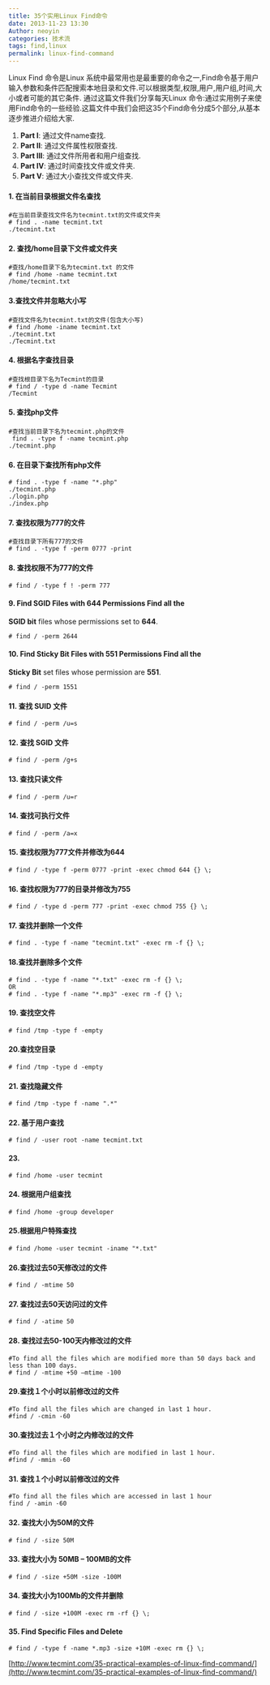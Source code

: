 ```yaml
---
title: 35个实用Linux Find命令
date: 2013-11-23 13:30
Author: neoyin
categories: 技术流
tags: find,linux
permalink: linux-find-command
---
```


Linux Find 命令是Linux
系统中最常用也是最重要的命令之一,Find命令基于用户输入参数和条件匹配搜索本地目录和文件.可以根据类型,权限,用户,用户组,时间,大小或者可能的其它条件.
通过这篇文件我们分享每天Linux
命令:通过实用例子来使用Find命令的一些经验.这篇文件中我们会把这35个Find命令分成5个部分,从基本逐步推进介绍给大家.  
1. **Part I**: 通过文件name查找.  
2. **Part II**: 通过文件属性权限查找.  
3. **Part III**: 通过文件所用者和用户组查找.  
4. **Part IV**: 通过时间查找文件或文件夹.  
5. **Part V**: 通过大小查找文件或文件夹.

#### <!--more-->

#### 1. 在当前目录根据文件名查找

    #在当前目录查找文件名为tecmint.txt的文件或文件夹
    # find . -name tecmint.txt
    ./tecmint.txt

#### 2. 查找/home目录下文件或文件夹

    #查找/home目录下名为tecmint.txt 的文件
    # find /home -name tecmint.txt
    /home/tecmint.txt

#### 3.查找文件并忽略大小写

    #查找文件名为tecmint.txt的文件(包含大小写)
    # find /home -iname tecmint.txt
    ./tecmint.txt
    ./Tecmint.txt

#### 4. 根据名字查找目录

    #查找根目录下名为Tecmint的目录
    # find / -type d -name Tecmint
    /Tecmint

#### 5. 查找php文件

    #查找当前目录下名为tecmint.php的文件
     find . -type f -name tecmint.php
    ./tecmint.php

#### 6. 在目录下查找所有php文件

    # find . -type f -name "*.php"
    ./tecmint.php
    ./login.php
    ./index.php

#### 7. 查找权限为777的文件

    #查找目录下所有777的文件
    # find . -type f -perm 0777 -print

#### 8. 查找权限不为777的文件

    # find / -type f ! -perm 777

#### 9. Find SGID Files with 644 Permissions Find all the

**SGID bit** files whose permissions set to **644**.

    # find / -perm 2644

#### 10. Find Sticky Bit Files with 551 Permissions Find all the

**Sticky Bit** set files whose permission are **551**.

    # find / -perm 1551

#### 11. 查找 SUID 文件

    # find / -perm /u=s

#### 12. 查找 SGID 文件

    # find / -perm /g+s

#### 13. 查找只读文件

    # find / -perm /u=r

#### 14. 查找可执行文件

    # find / -perm /a=x

#### 15. 查找权限为777文件并修改为644

    # find / -type f -perm 0777 -print -exec chmod 644 {} \;

#### 16. 查找权限为777的目录并修改为755

    # find / -type d -perm 777 -print -exec chmod 755 {} \;

#### 17. 查找并删除一个文件

    # find . -type f -name "tecmint.txt" -exec rm -f {} \;

#### 18.查找并删除多个文件

    # find . -type f -name "*.txt" -exec rm -f {} \;
    OR
    # find . -type f -name "*.mp3" -exec rm -f {} \;

#### 19. 查找空文件

    # find /tmp -type f -empty

#### 20.查找空目录

    # find /tmp -type d -empty

#### 21. 查找隐藏文件

    # find /tmp -type f -name ".*" 

#### 22. 基于用户查找

    # find / -user root -name tecmint.txt

#### 23.

    # find /home -user tecmint

#### 24. 根据用户组查找

    # find /home -group developer

#### 25.根据用户特殊查找

    # find /home -user tecmint -iname "*.txt"

#### 26.查找过去50天修改过的文件

    # find / -mtime 50

#### 27. 查找过去50天访问过的文件

    # find / -atime 50

#### 28. 查找过去50-100天内修改过的文件

    #To find all the files which are modified more than 50 days back and less than 100 days.
    # find / -mtime +50 –mtime -100

#### 29.查找１个小时以前修改过的文件

    #To find all the files which are changed in last 1 hour. 
    #find / -cmin -60

#### 30.查找过去１个小时之内修改过的文件

    #To find all the files which are modified in last 1 hour. 
    #find / -mmin -60

#### 31. 查找１个小时以前修改过的文件

    #To find all the files which are accessed in last 1 hour
    find / -amin -60

#### 32. 查找大小为50M的文件

    # find / -size 50M

#### 33. 查找大小为 50MB – 100MB的文件

    # find / -size +50M -size -100M

#### 34. 查找大小为100Mb的文件并删除

    # find / -size +100M -exec rm -rf {} \;

#### 35. Find Specific Files and Delete

    # find / -type f -name *.mp3 -size +10M -exec rm {} \;

[http://www.tecmint.com/35-practical-examples-of-linux-find-command/](http://www.tecmint.com/35-practical-examples-of-linux-find-command/)
